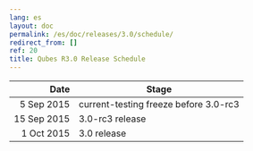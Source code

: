 ```yaml
---
lang: es
layout: doc
permalink: /es/doc/releases/3.0/schedule/
redirect_from: []
ref: 20
title: Qubes R3.0 Release Schedule
---
```


|  Date       | Stage                                 |
| -----------:| ------------------------------------- |
|  5 Sep 2015 | current-testing freeze before 3.0-rc3 |
| 15 Sep 2015 | 3.0-rc3 release                       |
|  1 Oct 2015 | 3.0 release                           |